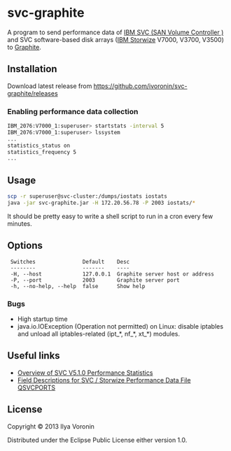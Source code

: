 # svc-graphite
A program to send performance data of [IBM SVC (SAN Volume Controller )](http://en.wikipedia.org/wiki/IBM_SAN_Volume_Controller) and SVC software-based disk arrays ([IBM Storwize](http://en.wikipedia.org/wiki/IBM_Storwize_family) V7000, V3700, V3500) to [Graphite](http://graphite.readthedocs.org/en/latest/).

## Installation
Download latest release from https://github.com/ivoronin/svc-graphite/releases
### Enabling performance data collection

```sh
IBM_2076:V7000_1:superuser> startstats -interval 5
IBM_2076:V7000_1:superuser> lssystem
...
statistics_status on
statistics_frequency 5
...
```

## Usage
```sh
scp -r superuser@svc-cluster:/dumps/iostats iostats
java -jar svc-graphite.jar -H 172.20.56.78 -P 2003 iostats/*
```

It should be pretty easy to write a shell script to run in a cron every few minutes.

## Options
```
 Switches               Default    Desc                            
 --------               -------    ----                            
 -H, --host             127.0.0.1  Graphite server host or address 
 -P, --port             2003       Graphite server port            
 -h, --no-help, --help  false      Show help           
```

### Bugs
- High startup time
- java.io.IOException (Operation not permitted) on Linux: disable iptables and unload all iptables-related (ipt\_\*, nf\_\*, xt\_\*) modules.

## Useful links
- [Overview of SVC V5.1.0 Performance Statistics](http://www-01.ibm.com/support/docview.wss?uid=ssg1S1003597)
- [Field Descriptions for SVC / Storwize Performance Data File QSVCPORTS](http://www-01.ibm.com/support/docview.wss?uid=nas8N1020228)

## License

Copyright © 2013 Ilya Voronin

Distributed under the Eclipse Public License either version 1.0.
